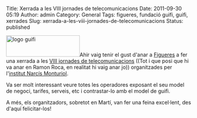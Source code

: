 Title: Xerrada a les VIII jornades de telecomunicacions
Date: 2011-09-30 05:19
Author: admin
Category: General
Tags: figueres, fundació guifi, guifi, xerrades
Slug: xerrada-a-les-viii-jornades-de-telecomunicacions
Status: published

[<img src="http://gil.badall.net/wp-content/uploads/2007/10/logo-guifi.png" title="logo guifi" class="alignright size-full wp-image-220" width="200" height="58" />](http://gil.badall.net/wp-content/uploads/2007/10/logo-guifi.png)Ahir vaig tenir el gust d'anar a [Figueres](http://ca.wikipedia.org/wiki/Figueres_%28Alt_Empord%C3%A0%29 "Entrada a la wikipedia catalana sobre Figueres") a fer una xerrada a les [VIII jornades de telecomunicacions](http://www.iesmonturiol.net/web/docs/jornadesELO_2011.pdf "Enllaç al programa de les jornades") ((Tot i que posi que hi va anar en Ramon Roca, en realitat hi vaig anar jo)) organitzades per l'[institut Narcís Monturiol](http://www.iesmonturiol.net/ "Pàgina web de l'institut Narcís Monturiol").

Va ser molt interessant veure totes les operadores exposant el seu model de negoci, tarifes, serveis, etc i contrastar-lo amb el model de guifi.

A més, els organitzadors, sobretot en Martí, van fer una feina excel·lent, des d'aquí felicitar-los!
